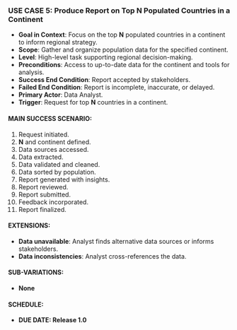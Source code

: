 ### **USE CASE 5: Produce Report on Top N Populated Countries in a Continent**

- **Goal in Context**: Focus on the top **N** populated countries in a continent to inform regional strategy.
- **Scope**: Gather and organize population data for the specified continent.
- **Level**: High-level task supporting regional decision-making.
- **Preconditions**: Access to up-to-date data for the continent and tools for analysis.
- **Success End Condition**: Report accepted by stakeholders.
- **Failed End Condition**: Report is incomplete, inaccurate, or delayed.
- **Primary Actor**: Data Analyst.
- **Trigger**: Request for top **N** countries in a continent.

#### **MAIN SUCCESS SCENARIO**:
1. Request initiated.
2. **N** and continent defined.
3. Data sources accessed.
4. Data extracted.
5. Data validated and cleaned.
6. Data sorted by population.
7. Report generated with insights.
8. Report reviewed.
9. Report submitted.
10. Feedback incorporated.
11. Report finalized.

#### **EXTENSIONS**:
- **Data unavailable**: Analyst finds alternative data sources or informs stakeholders.
- **Data inconsistencies**: Analyst cross-references the data.

#### **SUB-VARIATIONS**:
- **None**

#### **SCHEDULE**:
- **DUE DATE: Release 1.0**